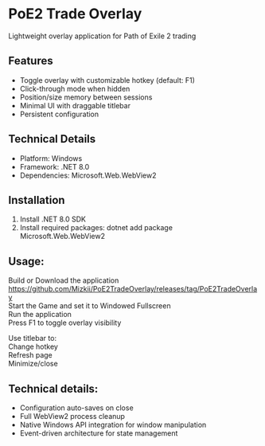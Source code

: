 # PoE2 Trade Overlay

Lightweight overlay application for Path of Exile 2 trading

## Features

- Toggle overlay with customizable hotkey (default: F1)
- Click-through mode when hidden
- Position/size memory between sessions
- Minimal UI with draggable titlebar
- Persistent configuration

## Technical Details

- Platform: Windows
- Framework: .NET 8.0
- Dependencies: Microsoft.Web.WebView2


## Installation

1. Install .NET 8.0 SDK
2. Install required packages:
dotnet add package Microsoft.Web.WebView2


## Usage:
Build or Download the application  
https://github.com/Mizkii/PoE2TradeOverlay/releases/tag/PoE2TradeOverlay  
Start the Game and set it to Windowed Fullscreen  
Run the application  
Press F1 to toggle overlay visibility  

Use titlebar to:  
Change hotkey  
Refresh page  
Minimize/close  


## Technical details:
- Configuration auto-saves on close  
- Full WebView2 process cleanup  
- Native Windows API integration for window manipulation  
- Event-driven architecture for state management  
